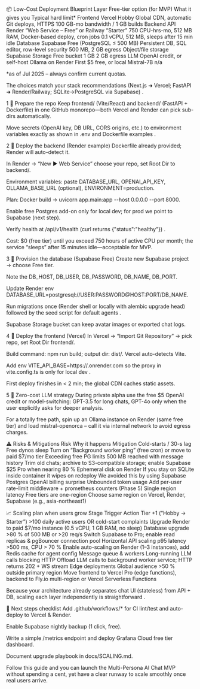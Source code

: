 
📦 Low-Cost Deployment Blueprint
Layer	Free-tier option (for MVP)	What it gives you	Typical hard limit*
Frontend	Vercel Hobby	Global CDN, automatic Git deploys, HTTPS	100 GB-mo bandwidth / 1 GB builds
Backend API	Render “Web Service – Free” or Railway “Starter”	750 CPU-hrs-mo, 512 MB RAM, Docker-based deploy, cron jobs	0.1 vCPU, 512 MB, sleeps after 15 min idle
Database	Supabase Free (PostgreSQL ≤ 500 MB)	Persistent DB, SQL editor, row-level security	500 MB, 2 GB egress
Object/file storage	Supabase Storage Free bucket	1 GB	2 GB egress
LLM	OpenAI credit, or self-host Ollama on Render	First $5 free, or local Mistral-7B	n/a

*as of Jul 2025 – always confirm current quotas.

The choices match your stack recommendations (Next.js ➜ Vercel; FastAPI ➜ Render/Railway; SQLite→PostgreSQL via Supabase)
.

1 ️⃣ Prepare the repo
Keep frontend/ (Vite/React) and backend/ (FastAPI + Dockerfile) in one GitHub monorepo—both Vercel and Render can pick sub-dirs automatically.

Move secrets (OpenAI key, DB URL, CORS origins, etc.) to environment variables exactly as shown in .env and Dockerfile examples
.

2 ️⃣ Deploy the backend (Render example)
Dockerfile already provided; Render will auto-detect it.

In Render → “New ► Web Service” choose your repo, set Root Dir to backend/.

Environment variables: paste DATABASE_URL, OPENAI_API_KEY, OLLAMA_BASE_URL (optional), ENVIRONMENT=production.

Plan: Docker build → uvicorn app.main:app --host 0.0.0.0 --port 8000.

Enable free Postgres add-on only for local dev; for prod we point to Supabase (next step).

Verify health at /api/v1/health (curl returns {"status":"healthy"})
.

Cost: $0 (free tier) until you exceed 750 hours of active CPU per month; the service “sleeps” after 15 minutes idle—acceptable for MVP.

3 ️⃣ Provision the database (Supabase Free)
Create new Supabase project → choose Free tier.

Note the DB_HOST, DB_USER, DB_PASSWORD, DB_NAME, DB_PORT.

Update Render env DATABASE_URL=postgresql://USER:PASSWORD@HOST:PORT/DB_NAME.

Run migrations once (Render shell or locally with alembic upgrade head) followed by the seed script for default agents
.

Supabase Storage bucket can keep avatar images or exported chat logs.

4 ️⃣ Deploy the frontend (Vercel)
In Vercel → “Import Git Repository” → pick repo, set Root Dir frontend/.

Build command: npm run build; output dir: dist/. Vercel auto-detects Vite.

Add env VITE_API_BASE=https://<render-service>.onrender.com so the proxy in vite.config.ts is only for local dev
.

First deploy finishes in < 2 min; the global CDN caches static assets.

5 ️⃣ Zero-cost LLM strategy
During private alpha use the free $5 OpenAI credit or model-switching: GPT-3.5 for long chats, GPT-4o only when the user explicitly asks for deeper analysis.

For a totally free path, spin up an Ollama instance on Render (same free tier) and load mistral-openorca – call it via internal network to avoid egress charges.

⚠️ Risks & Mitigations
Risk	Why it happens	Mitigation
Cold-starts / 30-s lag	Free dynos sleep	Turn on “Background worker ping” (free cron) or move to paid $7/mo tier
Exceeding free PG limits	500 MB reached with message history	Trim old chats; archive to S3-compatible storage; enable Supabase $25 Pro when nearing 80 %
Ephemeral disk on Render	If you stay on SQLite inside container it wipes on redeploy	We avoided this by using Supabase Postgres
OpenAI billing surprise	Unbounded token usage	Add per-user rate-limit middleware + prometheus counters (Phase 5)
Single region latency	Free tiers are one-region	Choose same region on Vercel, Render, Supabase (e.g., asia-northeast1)

📈 Scaling plan when users grow
Stage	Trigger	Action
Tier +1 (“Hobby → Starter”)	>100 daily active users OR cold-start complaints	Upgrade Render to paid $7/mo instance (0.5 vCPU, 1 GB RAM, no sleep)
Database upgrade	>80 % of 500 MB or >20 req/s	Switch Supabase to Pro; enable read replicas & pgBouncer connection pool
Horizontal API scaling	p95 latency >500 ms, CPU > 70 %	Enable auto-scaling on Render (1–3 instances), add Redis cache for agent config
Message queue & workers	Long-running LLM calls blocking HTTP	Offload LLM calls to background worker service; HTTP returns 202 + WS stream
Edge deployments	Global audience >50 % outside primary region	Move frontend to Vercel Pro (edge functions), backend to Fly.io multi-region or Vercel Serverless Functions

Because your architecture already separates chat UI (stateless) from API + DB, scaling each layer independently is straightforward
.

📝 Next steps checklist
 Add .github/workflows/* for CI lint/test and auto-deploy to Vercel & Render.

 Enable Supabase nightly backup (1 click, free).

 Write a simple /metrics endpoint and deploy Grafana Cloud free tier dashboard.

 Document upgrade playbook in docs/SCALING.md.

Follow this guide and you can launch the Multi-Persona AI Chat MVP without spending a cent, yet have a clear runway to scale smoothly once real users arrive.